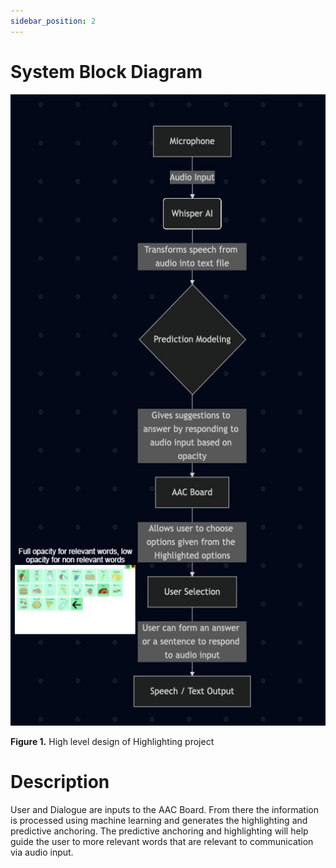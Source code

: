 ```yaml
---
sidebar_position: 2
---
```



# System Block Diagram


<img width="921" height="1010" alt="System_Block_Diagram" src="documentation\docs\requirements\updatedDiagram.jpg" />






**Figure 1.** High level design of Highlighting project


# Description
User and Dialogue are inputs to the AAC Board. From there the information is processed using machine learning and generates the highlighting and predictive anchoring. The predictive anchoring and highlighting will help guide the user to more relevant words that are relevant to communication via audio input.

